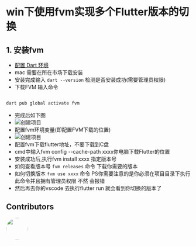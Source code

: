 # win下使用fvm实现多个Flutter版本的切换

## 1. 安装fvm

- [配置 Dart 环境](https://gekorm.com/dart-windows/)
- mac 需要在所在市场下载安装
- 安装完成输入 `dart --version`  检测是否安装成功(需要管理员权限)
- 下载FVM  输入命令

```bash

dart pub global activate fvm

```

- 完成后如下图
- ![创建项目](../../../../assets/expansion/image/flutter/addFlutter6.jpg)
- 配置fvm环境变量(即配置FVM下载的位置)
- ![创建项目](../../../../assets/expansion/image/flutter/addFlutter7.jpg)
- 配置fvm下载flutter地址，不要下载到C盘
- cmd中输入fvm config --cache-path xxxx你电脑下载Flutter的位置
- 安装成功后,执行fvm install xxxx 指定版本号
- 如何查看版本号 `fvm releases`  命令 下载你需要的版本
- 如何切换版本 `fvm use xxxx`  命令 PS你需要注意的是你必须在项目目录下执行此命令并且拥有管理员权限 不然 会报错
- 然后再去你的vscode 去执行flutter run 就会看到你切换的版本了

## Contributors 

<div style='display: flex;'>
  <a href="https://github.com/isMrFan" title="Mr. Fan"  target="_blank" style='margin-right:10px;'>
    <img style='width:60px;height:60px;border-radius: 50%;' src="https://avatars.githubusercontent.com/u/88755587?v=4" />
  </a>
</div>
